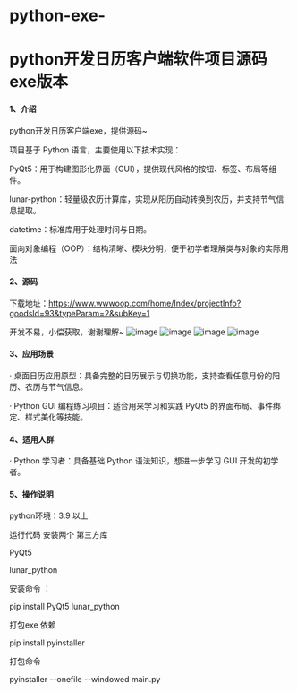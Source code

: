 # python-exe-
# python开发日历客户端软件项目源码exe版本

#### 1、介绍

python开发日历客户端exe，提供源码~

项目基于 Python 语言，主要使用以下技术实现：

PyQt5：用于构建图形化界面（GUI），提供现代风格的按钮、标签、布局等组件。

lunar-python：轻量级农历计算库，实现从阳历自动转换到农历，并支持节气信息提取。

datetime：标准库用于处理时间与日期。

面向对象编程（OOP）：结构清晰、模块分明，便于初学者理解类与对象的实际用法

#### 2、源码

下载地址：https://www.wwwoop.com/home/Index/projectInfo?goodsId=93&typeParam=2&subKey=1

开发不易，小偿获取，谢谢理解~
![image](https://github.com/user-attachments/assets/586df253-ed58-407a-a593-7c4686b6b481)
![image](https://github.com/user-attachments/assets/26dd06ac-fa3f-49ec-ba4a-f09142ee4cc2)
![image](https://github.com/user-attachments/assets/dc7eb24c-614b-4f21-aa1e-cbbe39ba85ce)
![image](https://github.com/user-attachments/assets/07501431-f849-487b-98d5-fa7094c53c0c)

#### 3、应用场景

· 桌面日历应用原型：具备完整的日历展示与切换功能，支持查看任意月份的阳历、农历与节气信息。

· Python GUI 编程练习项目：适合用来学习和实践 PyQt5 的界面布局、事件绑定、样式美化等技能。

#### 4、适用人群

· Python 学习者：具备基础 Python 语法知识，想进一步学习 GUI 开发的初学者。

#### 5、操作说明

python环境：3.9 以上

运行代码 安装两个 第三方库

PyQt5

lunar_python

安装命令 ：

pip install PyQt5 lunar_python

打包exe 依赖

pip install pyinstaller

打包命令

pyinstaller --onefile --windowed main.py
